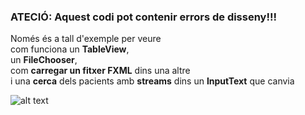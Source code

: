 ### ATECIÓ: Aquest codi pot contenir errors de disseny!!!

Només és a tall d'exemple per veure  
 com funciona un **TableView**,  
 un **FileChooser**,  
 com **carregar un fitxer FXML** dins una altre  
 i una **cerca** dels pacients amb **streams** dins un **InputText** que canvia 

 ![alt text](https://github.com/elpuig-dam/mp3-uf5/hospital/Captura_Hospital.png)
 

